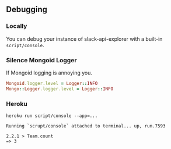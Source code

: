 ## Debugging

### Locally

You can debug your instance of slack-api-explorer with a built-in `script/console`.

### Silence Mongoid Logger

If Mongoid logging is annoying you.

```ruby
Mongoid.logger.level = Logger::INFO
Mongo::Logger.logger.level = Logger::INFO
```

### Heroku

```
heroku run script/console --app=...

Running `scrupt/console` attached to terminal... up, run.7593

2.2.1 > Team.count
=> 3
```
